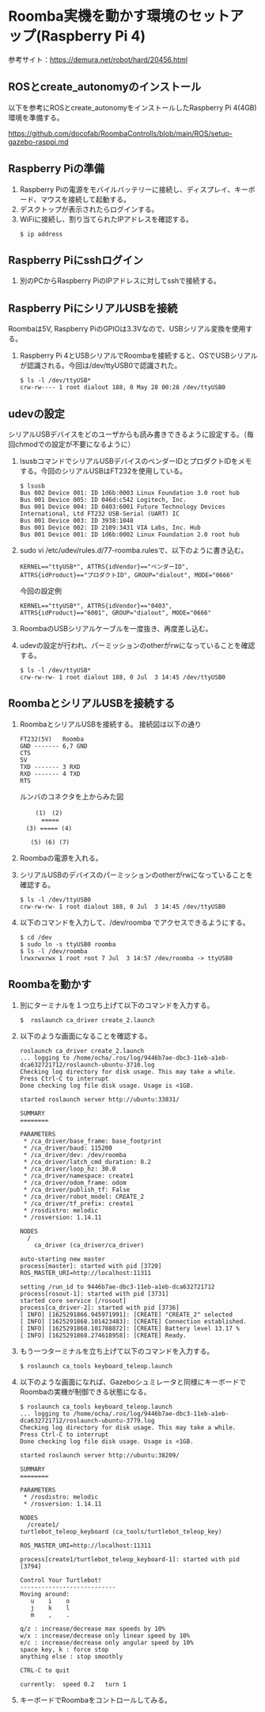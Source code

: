 # Roomba実機を動かす環境のセットアップ(Raspberry Pi 4)

参考サイト：https://demura.net/robot/hard/20456.html

## ROSとcreate_autonomyのインストール

以下を参考にROSとcreate_autonomyをインストールしたRaspberry Pi 4(4GB)環境を準備する。

https://github.com/docofab/RoombaControlls/blob/main/ROS/setup-gazebo-rasppi.md

## Raspberry Piの準備

1. Raspberry Piの電源をモバイルバッテリーに接続し、ディスプレイ、キーボード、マウスを接続して起動する。
1. デスクトップが表示されたらログインする。
1. WiFiに接続し、割り当てられたIPアドレスを確認する。
   ```
   $ ip address
   ```

## Raspberry Piにsshログイン

1. 別のPCからRaspberry PiのIPアドレスに対してsshで接続する。


## Raspberry PiにシリアルUSBを接続

Roombaは5V, Raspberry PiのGPIOは3.3Vなので、USBシリアル変換を使用する。

1. Raspberry Pi 4とUSBシリアルでRoombaを接続すると、OSでUSBシリアルが認識される。今回は/dev/ttyUSB0で認識された。
    ```
    $ ls -l /dev/ttyUSB*
    crw-rw---- 1 root dialout 188, 0 May 28 00:28 /dev/ttyUSB0
    ```

## udevの設定

シリアルUSBデバイスをどのユーザからも読み書きできるように設定する。（毎回chmodでの設定が不要になるように）

1. lsusbコマンドでシリアルUSBデバイスのベンダーIDとプロダクトIDをメモする。今回のシリアルUSBはFT232を使用している。

    ```
    $ lsusb
    Bus 002 Device 001: ID 1d6b:0003 Linux Foundation 3.0 root hub
    Bus 001 Device 005: ID 046d:c542 Logitech, Inc. 
    Bus 001 Device 004: ID 0403:6001 Future Technology Devices International, Ltd FT232 USB-Serial (UART) IC
    Bus 001 Device 003: ID 3938:1048  
    Bus 001 Device 002: ID 2109:3431 VIA Labs, Inc. Hub
    Bus 001 Device 001: ID 1d6b:0002 Linux Foundation 2.0 root hub
    ```

1. sudo vi /etc/udev/rules.d/77-roomba.rulesで、以下のように書き込む。
    ```
    KERNEL=="ttyUSB*", ATTRS{idVendor}=="ベンダーID", ATTRS{idProduct}=="プロダクトID", GROUP="dialout", MODE="0666"
    ```
    今回の設定例
    ```
    KERNEL=="ttyUSB*", ATTRS{idVendor}=="0403", ATTRS{idProduct}=="6001", GROUP="dialout", MODE="0666"
    ```
1. RoombaのUSBシリアルケーブルを一度抜き、再度差し込む。
1. udevの設定が行われ、パーミッションのotherがrwになっていることを確認する。
    ```
    $ ls -l /dev/ttyUSB*
    crw-rw-rw- 1 root dialout 188, 0 Jul  3 14:45 /dev/ttyUSB0
    ```

## RoombaとシリアルUSBを接続する

1. RoombaとシリアルUSBを接続する。
接続図は以下の通り

    ```
    FT232(5V)   Roomba
    GND ------- 6,7 GND
    CTS
    5V
    TXD ------- 3 RXD
    RXD ------- 4 TXD
    RTS
    ```
    ルンバのコネクタを上からみた図
    ```
    　 　(1)　(2)
          =====
    　(3) ===== (4)

       (5) (6) (7)
    ```
1. Roombaの電源を入れる。
1. シリアルUSBのデバイスのパーミッションのotherがrwになっていることを確認する。
    ```
    $ ls -l /dev/ttyUSB0
    crw-rw-rw- 1 root dialout 188, 0 Jul  3 14:45 /dev/ttyUSB0
    ```
1. 以下のコマンドを入力して、/dev/roomba でアクセスできるようにする。
    ```
    $ cd /dev
    $ sudo ln -s ttyUSB0 roomba
    $ ls -l /dev/roomba 
    lrwxrwxrwx 1 root root 7 Jul  3 14:57 /dev/roomba -> ttyUSB0
    ```

## Roombaを動かす

1. 別にターミナルを１つ立ち上げて以下のコマンドを入力する。
    ```
    $  roslaunch ca_driver create_2.launch
    ```
1. 以下のような画面になることを確認する。
    ```
    roslaunch ca_driver create_2.launch
    ... logging to /home/ocha/.ros/log/9446b7ae-dbc3-11eb-a1eb-dca632721712/roslaunch-ubuntu-3710.log
    Checking log directory for disk usage. This may take a while.
    Press Ctrl-C to interrupt
    Done checking log file disk usage. Usage is <1GB.

    started roslaunch server http://ubuntu:33831/

    SUMMARY
    ========

    PARAMETERS
     * /ca_driver/base_frame: base_footprint
     * /ca_driver/baud: 115200
     * /ca_driver/dev: /dev/roomba
     * /ca_driver/latch_cmd_duration: 0.2
     * /ca_driver/loop_hz: 30.0
     * /ca_driver/namespace: create1
     * /ca_driver/odom_frame: odom
     * /ca_driver/publish_tf: False
     * /ca_driver/robot_model: CREATE_2
     * /ca_driver/tf_prefix: create1
     * /rosdistro: melodic
     * /rosversion: 1.14.11

    NODES
      /
        ca_driver (ca_driver/ca_driver)

    auto-starting new master
    process[master]: started with pid [3720]
    ROS_MASTER_URI=http://localhost:11311

    setting /run_id to 9446b7ae-dbc3-11eb-a1eb-dca632721712
    process[rosout-1]: started with pid [3731]
    started core service [/rosout]
    process[ca_driver-2]: started with pid [3736]
    [ INFO] [1625291866.945971991]: [CREATE] "CREATE_2" selected
    [ INFO] [1625291868.101423483]: [CREATE] Connection established.
    [ INFO] [1625291868.101788872]: [CREATE] Battery level 13.17 %
    [ INFO] [1625291868.274618958]: [CREATE] Ready.
    ```
1. もう一つターミナルを立ち上げて以下のコマンドを入力する。
    ```
    $ roslaunch ca_tools keyboard_teleop.launch
    ```
1. 以下のような画面になれば、Gazeboシュミレータと同様にキーボードでRoombaの実機が制御できる状態になる。
    ```
    $ roslaunch ca_tools keyboard_teleop.launch
    ... logging to /home/ocha/.ros/log/9446b7ae-dbc3-11eb-a1eb-dca632721712/roslaunch-ubuntu-3779.log
    Checking log directory for disk usage. This may take a while.
    Press Ctrl-C to interrupt
    Done checking log file disk usage. Usage is <1GB.

    started roslaunch server http://ubuntu:38209/

    SUMMARY
    ========
    
    PARAMETERS
     * /rosdistro: melodic
     * /rosversion: 1.14.11

    NODES
      /create1/
    turtlebot_teleop_keyboard (ca_tools/turtlebot_teleop_key)

    ROS_MASTER_URI=http://localhost:11311

    process[create1/turtlebot_teleop_keyboard-1]: started with pid [3794]

    Control Your Turtlebot!
    ---------------------------
    Moving around:
       u    i    o
       j    k    l
       m    ,    .

    q/z : increase/decrease max speeds by 10%
    w/x : increase/decrease only linear speed by 10%
    e/c : increase/decrease only angular speed by 10%
    space key, k : force stop
    anything else : stop smoothly

    CTRL-C to quit

    currently:	speed 0.2	turn 1
    ```
1. キーボードでRoombaをコントロールしてみる。
